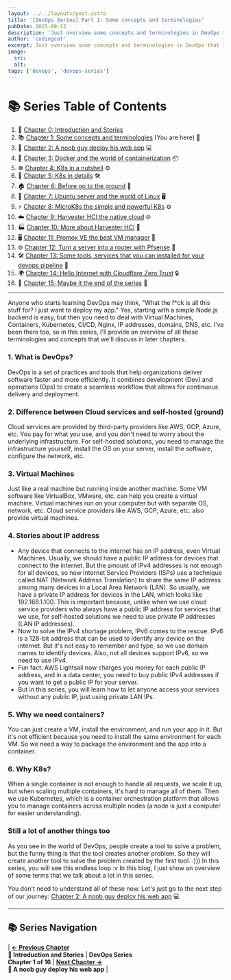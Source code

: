 ```yaml
---
layout: ../../layouts/post.astro
title: '[DevOps Series] Part 1: Some concepts and terminologies'
pubDate: 2025-08-12
description: 'Just overview some concepts and terminologies in DevOps that I think you should know'
author: 'codingcat'
excerpt: Just overview some concepts and terminologies in DevOps that I think you should know
image:
  src:
  alt:
tags: ['devops', 'devops-series']
---
```


# 📚 Series Table of Contents

1. 📖 [Chapter 0: Introduction and Stories](/posts/devops-part0)
2. 📚 [Chapter 1: Some concepts and terminologies](/posts/devops-part1) (You are here) 🎯
3. 🚀 [Chapter 2: A noob guy deploy his web app](/posts/devops-part2) 💻
4. 🐳 [Chapter 3: Docker and the world of containerization](/posts/devops-part3) 📦
5. ☸️ [Chapter 4: K8s in a nutshell](/posts/devops-part4) ⚙️
6. 🔧 [Chapter 5: K8s in details](/posts/devops-part5) 🛠️
7. 🏠 [Chapter 6: Before go to the ground](/posts/devops-part6) 🏡
8. 🐧 [Chapter 7: Ubuntu server and the world of Linux](/posts/devops-part7) 🖥️
9. ⚡ [Chapter 8: MicroK8s the simple and powerful K8s](/posts/devops-part8) ⚙️
10. ☁️ [Chapter 9: Harvester HCI the native cloud](/posts/devops-part9) 🌐
11. 🏭 [Chapter 10: More about Harvester HCI](/posts/devops-part10) 🏢
12. 🖥️ [Chapter 11: Promox VE the best VM manager](/posts/devops-part11) 💾
13. 🌐 [Chapter 12: Turn a server into a router with Pfsense](/posts/devops-part12) 🔌
14. 🛠️ [Chapter 13: Some tools, services that you can installed for your devops pipeline](/posts/devops-part13) 🔧
15. 🌍 [Chapter 14: Hello Internet with Cloudflare Zero Trust](/posts/devops-part14) 🔒
16. 🎉 [Chapter 15: Maybe it the end of the series](/posts/devops-part15) 🏁

---

Anyone who starts learning DevOps may think, "What the f\*ck is all this stuff for? I just want to deploy my app." Yes, starting with a simple Node.js backend is easy, but then you need to deal with Virtual Machines, Containers, Kubernetes, CI/CD, Nginx, IP addresses, domains, DNS, etc. I've been there too, so in this series, I'll provide an overview of all these terminologies and concepts that we'll discuss in later chapters.

### 1. What is DevOps?

DevOps is a set of practices and tools that help organizations deliver software faster and more efficiently. It combines development (Dev) and operations (Ops) to create a seamless workflow that allows for continuous delivery and deployment.

### 2. Difference between Cloud services and self-hosted (ground)

Cloud services are provided by third-party providers like AWS, GCP, Azure, etc. You pay for what you use, and you don't need to worry about the underlying infrastructure. For self-hosted solutions, you need to manage the infrastructure yourself, install the OS on your server, install the software, configure the network, etc.

### 3. Virtual Machines

Just like a real machine but running inside another machine. Some VM software like VirtualBox, VMware, etc. can help you create a virtual machine. Virtual machines run on your computer but with separate OS, network, etc. Cloud service providers like AWS, GCP, Azure, etc. also provide virtual machines.

### 4. Stories about IP address

- Any device that connects to the internet has an IP address, even Virtual Machines. Usually, we should have a public IP address for devices that connect to the internet. But the amount of IPv4 addresses is not enough for all devices, so now Internet Service Providers (ISPs) use a technique called NAT (Network Address Translation) to share the same IP address among many devices in a Local Area Network (LAN). So usually, we have a private IP address for devices in the LAN, which looks like 192.168.1.100. This is important because, unlike when we use cloud service providers who always have a public IP address for services that we use, for self-hosted solutions we need to use private IP addresses (LAN IP addresses).
- Now to solve the IPv4 shortage problem, IPv6 comes to the rescue. IPv6 is a 128-bit address that can be used to identify any device on the internet. But it's not easy to remember and type, so we use domain names to identify devices. Also, not all devices support IPv6, so we need to use IPv4.
- Fun fact: AWS Lightsail now charges you money for each public IP address, and in a data center, you need to buy public IPv4 addresses if you want to get a public IP for your server.
- But in this series, you will learn how to let anyone access your services without any public IP, just using private LAN IPs.

### 5. Why we need containers?

You can just create a VM, install the environment, and run your app in it. But it's not efficient because you need to install the same environment for each VM. So we need a way to package the environment and the app into a container.

### 6. Why K8s?

When a single container is not enough to handle all requests, we scale it up, but when scaling multiple containers, it's hard to manage all of them. Then we use Kubernetes, which is a container orchestration platform that allows you to manage containers across multiple nodes (a node is just a computer for easier understanding).

### Still a lot of another things too

As you see in the world of DevOps, people create a tool to solve a problem, but the funny thing is that the tool creates another problem. So they will create another tool to solve the problem created by the first tool. :))) In this series, you will see this endless loop :v In this blog, I just show an overview of some terms that we talk about a lot in this series.

You don't need to understand all of these now. Let's just go to the next step of our journey: [Chapter 2: A noob guy deploy his web app](/posts/devops-part2) 💻

---

## 📚 Series Navigation

| **[← Previous Chapter](/posts/devops-part0)**<br>**📖 Introduction and Stories** | **DevOps Series**<br>**Chapter 1 of 16** | **[Next Chapter →](/posts/devops-part2)**<br>**🚀 A noob guy deploy his web app** |
